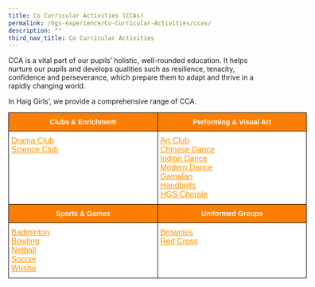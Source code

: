 ```yaml
---
title: Co Curricular Activities (CCAs)
permalink: /hgs-experience/Co-Curricular-Activities/ccas/
description: ""
third_nav_title: Co Curricular Activities
---
```

CCA is a vital part of our pupils’ holistic, well-rounded education. It helps nurture our pupils and develops qualities such as resilience, tenacity, confidence and perseverance, which prepare them to adapt and thrive in a rapidly changing world.

In Haig Girls’, we provide a comprehensive range of CCA.

<style type="text/css">
.tg  {border-collapse:collapse;border-spacing:0;margin:0px auto;}
.tg td{border-color:black;border-style:solid;border-width:1px;font-family:Arial, sans-serif;font-size:14px;
  overflow:hidden;padding:10px 5px;word-break:normal;}
.tg th{border-color:black;border-style:solid;border-width:1px;font-family:Arial, sans-serif;font-size:14px;
  font-weight:normal;overflow:hidden;padding:10px 5px;word-break:normal;}
.tg .tg-5sko{background-color:#FFF;font-size:16px;text-align:left;vertical-align:top}
.tg .tg-t0cp{background-color:#FD7E00;color:#FFF;font-weight:bold;text-align:center;vertical-align:top}
</style>
<table class="tg" style="undefined;table-layout: fixed; width: 600px">
<colgroup>
<col style="width: 300px">
<col style="width: 300px">
</colgroup>
<tbody>
  <tr>
    <td class="tg-t0cp"><span style="color:white">Clubs &amp; Enrichment</span></td>
    <td class="tg-t0cp"><span style="color:white">Performing &amp; Visual Art</span></td>
  </tr>
  <tr>
    <td class="tg-5sko"><a href="/hgs-experience/Co-Curricular-Activities/drama-club/" target="_blank" rel="noopener noreferrer"><span style="text-decoration:underline;color:#FC9400">Drama Club</span></a><br><a href="/hgs-experience/Co-Curricular-Activities/science-club/" target="_blank" rel="noopener noreferrer"><span style="text-decoration:underline;color:#FC9400">Science Club</span></a></td>
    <td class="tg-5sko"><a href="/hgs-experience/Co-Curricular-Activities/art-club/" target="_blank" rel="noopener noreferrer"><span style="text-decoration:underline;color:#FC9400">Art Club</span></a><br><a href="/hgs-experience/Co-Curricular-Activities/chinese-dance/" target="_blank" rel="noopener noreferrer"><span style="text-decoration:underline;color:#FC9400">Chinese Dance</span></a><br><a href="/hgs-experience/Co-Curricular-Activities/indian-dance/" target="_blank" rel="noopener noreferrer"><span style="text-decoration:underline;color:#FC9400">Indian Dance</span></a><br><a href="/hgs-experience/Co-Curricular-Activities/modern-dance/" target="_blank" rel="noopener noreferrer"><span style="text-decoration:underline;color:#FC9400">Modern Dance</span></a><br><a href="/hgs-experience/Co-Curricular-Activities/gamelan/" target="_blank" rel="noopener noreferrer"><span style="text-decoration:underline;color:#FC9400">Gamelan</span></a><br><a href="/hgs-experience/Co-Curricular-Activities/handbells/" target="_blank" rel="noopener noreferrer"><span style="text-decoration:underline;color:#FC9400">Handbells</span></a><br><a href="/hgs-experience/Co-Curricular-Activities/hgs-chorale/" target="_blank" rel="noopener noreferrer"><span style="text-decoration:underline;color:#FC9400">HGS Chorale</span></a></td>
  </tr>
  <tr>
    <td class="tg-t0cp"><span style="color:white">Sports &amp; Games</span></td>
    <td class="tg-t0cp"><span style="color:white">Uniformed Groups</span></td>
  </tr>
  <tr>
    <td class="tg-5sko"><a href="/hgs-experience/Co-Curricular-Activities/badminton/" target="_blank" rel="noopener noreferrer"><span style="text-decoration:underline;color:#FC9400">Badminton</span></a><br><a href="/hgs-experience/Co-Curricular-Activities/bowling/" target="_blank" rel="noopener noreferrer"><span style="text-decoration:underline;color:#FC9400">Bowling</span></a><br><a href="/hgs-experience/Co-Curricular-Activities/netball/" target="_blank" rel="noopener noreferrer"><span style="text-decoration:underline;color:#FC9400">Netball</span></a><br><a href="/hgs-experience/Co-Curricular-Activities/soccer/" target="_blank" rel="noopener noreferrer"><span style="text-decoration:underline;color:#FC9400">Soccer</span></a><br><a href="/hgs-experience/Co-Curricular-Activities/wushu/" target="_blank" rel="noopener noreferrer"><span style="text-decoration:underline;color:#FC9400">Wushu</span></a></td>
    <td class="tg-5sko"><a href="/hgs-experience/Co-Curricular-Activities/brownies/" target="_blank" rel="noopener noreferrer"><span style="text-decoration:underline;color:#FC9400">Brownies</span></a><br><a href="/hgs-experience/Co-Curricular-Activities/red-cross-youth/" target="_blank" rel="noopener noreferrer"><span style="text-decoration:underline;color:#FC9400">Red Cross</span></a></td>
  </tr>
</tbody>
</table>